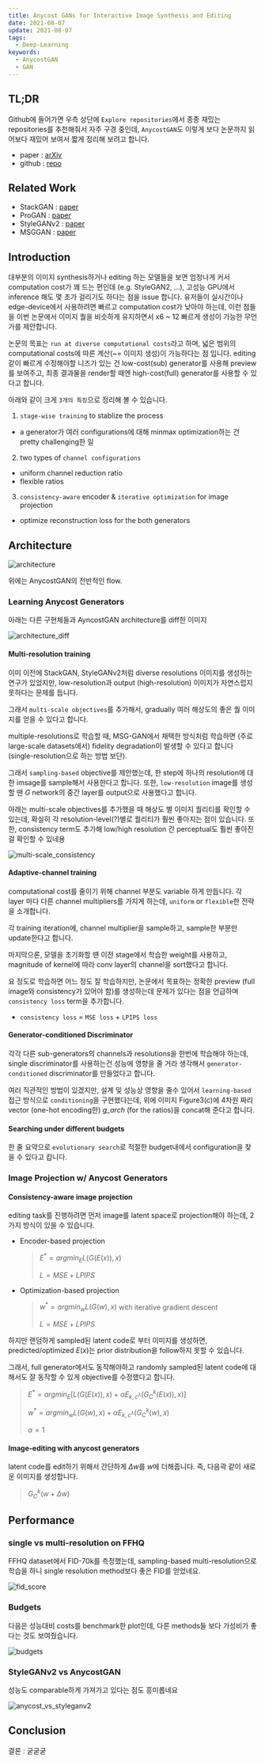 ```yaml
---
title: Anycost GANs for Interactive Image Synthesis and Editing
date: 2021-08-07
update: 2021-08-07
tags:
  - Deep-Learning
keywords:
  - AnycostGAN
  - GAN
---
```


## TL;DR

Github에 들어가면 우측 상단에 `Explore repositories`에서 종종 재밌는 repositories를 추천해줘서 자주 구경 중인데, `AnycostGAN`도 이렇게 보다 논문까지 읽어보다 재밌어 보여서 짧게 정리해 보려고 합니다.

* paper : [arXiv](https://arxiv.org/abs/2103.03243)
* github : [repo](https://github.com/mit-han-lab/anycost-gan)

## Related Work

* StackGAN : [paper](https://arxiv.org/abs/1612.03242)
* ProGAN : [paper](https://arxiv.org/abs/1710.10196)
* StyleGANv2 : [paper](https://arxiv.org/pdf/1912.04958.pdf)
* MSGGAN : [paper](https://arxiv.org/pdf/1903.06048.pdf)

## Introduction

대부분의 이미지 synthesis하거나 editing 하는 모델들을 보면 엄청나게 커서 computation cost가 꽤 드는 편인데 (e.g. StyleGAN2, ...), 고성능 GPU에서 inference 해도 몇 초가 걸리기도 하다는 점을 issue 합니다. 유저들이 실시간이나 edge-device에서 사용하려면 빠르고 computation cost가 낮아야 하는데, 이런 점들을 이번 논문에서 이미지 퀄을 비슷하게 유지하면서 x6 ~ 12 빠르게 생성이 가능한 무언가를 제안합니다.

논문의 목표는 `run at diverse computational costs`라고 하며, 넓은 범위의 computational costs에 따른 계산(~= 이미지 생성)이 가능하다는 점 입니다. editing 같이 빠르게 수정해야할 니즈가 있는 건 low-cost(sub) generator를 사용해 preview를 보여주고, 최종 결과물을 render할 때엔 high-cost(full) generator를 사용할 수 있다고 합니다.

아래와 같이 크게 `3개의 특징`으로 정리해 볼 수 있습니다.

1. `stage-wise training` to stablize the process
  * a generator가 여러 configurations에 대해 minmax optimization하는 건 pretty challenging한 일
2. two types of `channel configurations`
  * uniform channel reduction ratio
  * flexible ratios
3. `consistency-aware` encoder & `iterative optimization` for image projection
  * optimize reconstruction loss for the both generators

## Architecture

![architecture](architecture.png)

위에는 AnycostGAN의 전반적인 flow.

### Learning Anycost Generators

아래는 다른 구현체들과 AyncostGAN architecture를 diff한 이미지

![architecture_diff](architecture_diff.png)

#### Multi-resolution training

이미 이전에 StackGAN, StyleGANv2처럼 diverse resolutions 이미지를 생성하는 연구가 있었지만, low-resolution과 output (high-resolution) 이미지가 자연스럽지 못하다는 문제를 듭니다.

그래서 `multi-scale objectives`를 추가해서, gradually 여러 해상도의 좋은 퀄 이미지를 얻을 수 있다고 합니다.

multiple-resolutions로 학습할 때, MSG-GAN에서 채택한 방식처럼 학습하면 (주로 large-scale datasets에서) fidelity degradation이 발생할 수 있다고 합니다 (single-resolution으로 하는 방법 보단).

그래서 `sampling-based` objective를 제안했는데, 한 step에 하나의 resolution에 대한 imsage를 sample해서 사용한다고 합니다. 또한, `low-resolution` image를 생성할 땐 $G$ network의 중간 layer를 output으로 사용했다고 합니다.

아래는 multi-scale objectives를 추가했을 때 해상도 별 이미지 퀄리티를 확인할 수 있는데, 확실히 각 resolution-level(?)별로 퀄리티가 훨씬 좋아지는 점이 있습니다. 또한, consistency term도 추가해 low/high resolution 간 perceptual도 훨씬 좋아진 걸 확인할 수 있네용

![multi-scale_consistency](multi-scale_consistency.png)

#### Adaptive-channel training

computational cost를 줄이기 위해 channel 부분도 variable 하게 만듭니다. 각 layer 마다 다른 channel multipliers를 가지게 하는데, `uniform` or `flexible`한 전략을 소개합니다.

각 training iteration에, channel multiplier을 sample하고, sample한 부분만 update한다고 합니다.

마지막으론, 모델을 초기화할 떈 이전 stage에서 학습한 weight를 사용하고, magnitude of kernel에 따라 conv layer의 channel을 sort했다고 합니다.

요 정도로 학습하면 어느 정도 잘 학습하지만, 논문에서 목표하는 정확한 preview (full image와 consistency가 있어야 함)를 생성하는데 문제가 있다는 점을 언급하며 `consistency loss` term을 추가합니다.

* `consistency loss` = `MSE loss` + `LPIPS loss`

#### Generator-conditioned Discriminator

각각 다른 sub-generators의 channels과 resolutions을 한번에 학습해야 하는데, single discriminator를 사용하는건 성능에 영향을 줄 거라 생각해서 `generator-conditioned` discriminator를 만들었다고 합니다.

여러 직관적인 방법이 있겠지만, 설계 및 성능상 영향을 줄수 있어서 `learning-based` 접근 방식으로 `conditioning`을 구현했다는데, 위에 이미지 Figure3(c)에 4차원 짜리 vector (one-hot encoding한) *g_arch* (for the ratios)을 concat해 준다고 합니다.

#### Searching under different budgets

한 줄 요약으로 `evolutionary search`로 적절한 budget내에서 configuration을 찾을 수 있다고 캅니다.

### Image Projection w/ Anycost Generators

#### Consistency-aware image projection

editing task를 진행하려면 먼저 image를 latent space로 projection해야 하는데, 2 가지 방식이 있을 수 있습니다.

* Encoder-based projection
  > $E^{*} = argmin_{E} L(G(E(x)), x)$
  >
  > $L = MSE + LPIPS$

* Optimization-based projection
  > $w^{*} = argmin_{w} L(G(w), x)$ with iterative gradient descent
  >
  > $L = MSE + LPIPS$

하지만 랜덤하게 sampled된 latent code로 부터 이미지를 생성하면, predicted/optimized $E(x)$는 prior distribution을 follow하지 못할 수 있습니다.

그래서, full generator에서도 동작해야하고 randomly sampled된 latent code에 대해서도 잘 동작할 수 있게 objective를 수정했다고 합니다.

> $E^{*} = argmin_{E} [L(G(E(x)), x) + \alpha E_{k,c^{\lambda}}(G_{C}^{k}(E(x)), x)]$
>
> $w^{*} = argmin_{w} L(G(w), x) + \alpha E_{k,c^{\lambda}}(G_{C}^{k}(w), x)$
>
> $\alpha = 1$

#### Image-editing with anycost generators

latent code를 edit하기 위해서 간단하게 $\Delta w$를 $w$에 더해줍니다. 즉, 다음곽 같이 새로운 이미지를 생성합니다.

> $G_{C}^{k}(w + \Delta w)$

## Performance

### single vs multi-resolution on FFHQ

FFHQ dataset에서 FID-70k를 측정했는데, sampling-based multi-resolution으로 학습을 하니 single resolution method보다 좋은 FID를 얻었네요.

![fid_score](fid_score.png)

### Budgets

다음은 성능대비 costs를 benchmark한 plot인데, 다른 methods들 보다 가성비가 좋다는 것도 보여줬습니다.

![budgets](budgets.png)

### StyleGANv2 vs AnycostGAN

성능도 comparable하게 가져가고 있다는 점도 흥미롭네요

![anycost_vs_styleganv2](anycost_vs_styleganv2.png)

## Conclusion

결론 : 굳굳굳
